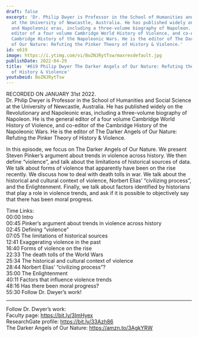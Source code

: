 ```yaml
---
draft: false
excerpt: 'Dr. Philip Dwyer is Professor in the School of Humanities and Social Science
  at the University of Newcastle, Australia. He has published widely on the Revolutionary
  and Napoleonic eras, including a three-volume biography of Napoleon. He is the general
  editor of a four volume Cambridge World History of Violence, and co-editor of the
  Cambridge History of the Napoleonic Wars. He is the editor of The Darker Angels
  of Our Nature: Refuting the Pinker Theory of History & Violence.'
id: e619
image: https://i.ytimg.com/vi/BoZNJRytTsw/maxresdefault.jpg
publishDate: 2022-04-29
title: '#619 Philip Dwyer The Darker Angels of Our Nature: Refuting the Pinker Theory
  of History & Violence'
youtubeid: BoZNJRytTsw
---
```

RECORDED ON JANUARY 31st 2022.  
Dr. Philip Dwyer is Professor in the School of Humanities and Social Science at the University of Newcastle, Australia. He has published widely on the Revolutionary and Napoleonic eras, including a three-volume biography of Napoleon. He is the general editor of a four volume Cambridge World History of Violence, and co-editor of the Cambridge History of the Napoleonic Wars. He is the editor of The Darker Angels of Our Nature: Refuting the Pinker Theory of History & Violence.

In this episode, we focus on The Darker Angels of Our Nature. We present Steven Pinker’s argument about trends in violence across history. We then define “violence”, and talk about the limitations of historical sources of data. We talk about forms of violence that apparently have been on the rise recently. We discuss how to deal with death tolls in war. We talk about the historical and cultural context of violence, Norbert Elias’ “civilizing process”, and the Enlightenment. Finally, we talk about factors identified by historians that play a role in violence trends, and ask if it is possible to objectively say that there has been moral progress.

Time Links:  
00:00 Intro  
00:45  Pinker’s argument about trends in violence across history  
02:45  Defining “violence”  
07:05  The limitations of historical sources  
12:41  Exaggerating violence in the past  
16:40  Forms of violence on the rise  
22:33  The death tolls of the World Wars  
25:34  The historical and cultural context of violence  
28:44  Norbert Elias’ “civilizing process”?  
35:00  The Enlightenment  
40:11  Factors that influence violence trends  
48:16  Has there been moral progress?  
55:30  Follow Dr. Dwyer’s work!

---

Follow Dr. Dwyer’s work:  
Faculty page: https://bit.ly/3ImHyex  
ResearchGate profile: https://bit.ly/33Azh86  
The Darker Angels of Our Nature: https://amzn.to/3AgkYRW
